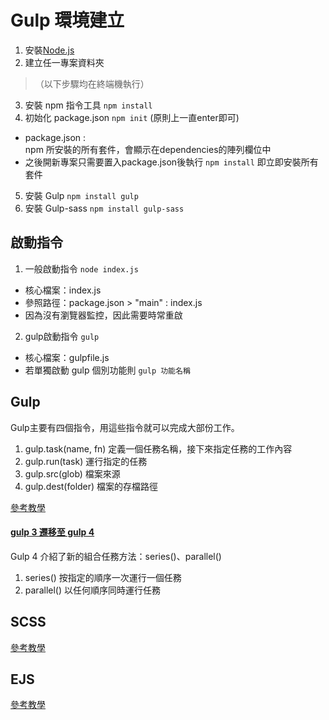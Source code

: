 # Gulp 環境建立

1. 安裝[Node.js](https://nodejs.org/zh-tw/)
2. 建立任一專案資料夾

> （以下步驟均在終端機執行）
3. 安裝 npm 指令工具 `npm install`
4. 初始化 package.json `npm init` (原則上一直enter即可)

* package.json : <br>npm 所安裝的所有套件，會顯示在dependencies的陣列欄位中
* 之後開新專案只需要置入package.json後執行 `npm install` 即立即安裝所有套件

5. 安裝 Gulp `npm install gulp`
6. 安裝 Gulp-sass `npm install gulp-sass`

## 啟動指令

1. 一般啟動指令 `node index.js`
* 核心檔案：index.js
* 參照路徑：package.json > "main" : index.js
* 因為沒有瀏覽器監控，因此需要時常重啟

2. gulp啟動指令 `gulp` 
* 核心檔案：gulpfile.js
* 若單獨啟動 gulp 個別功能則 `gulp 功能名稱`


## Gulp
Gulp主要有四個指令，用這些指令就可以完成大部份工作。

1. gulp.task(name, fn) 定義一個任務名稱，接下來指定任務的工作內容
2. gulp.run(task) 運行指定的任務
3. gulp.src(glob) 檔案來源
4. gulp.dest(folder) 檔案的存檔路徑

[參考教學](https://wcc723.github.io/gulp/2014/09/24/gulp-task/)


#### [gulp 3 遷移至 gulp 4](https://tzuhui.github.io/2019/08/29/JavaScript/gulp/gulp3-to-4/)

Gulp 4 介紹了新的組合任務方法：series()、parallel()

1. series() 按指定的順序一次運行一個任務
2. parallel() 以任何順序同時運行任務

## SCSS
[參考教學](https://wcc723.github.io/css/2016/12/10/gulp-init/)

## EJS
[參考教學](https://medium.com/@seanyeh/ejs%E6%A8%A3%E6%9D%BF%E5%BC%95%E6%93%8E%E7%9A%84%E4%BD%BF%E7%94%A8%E6%96%B9%E5%BC%8F-40873ea2dfae)




